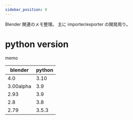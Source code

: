 ```yaml
---
sidebar_position: 0
---
```


Blender 関連のメモ整理。
主に importer/exporter の開発周り。

# python version

memo

| blender   | python |
|-----------|--------|
| 4.0       | 3.10   |
| 3.00alpha | 3.9    |
| 2.93      | 3.9    |
| 2.8       | 3.8    |
| 2.79      | 3.5.3  |

